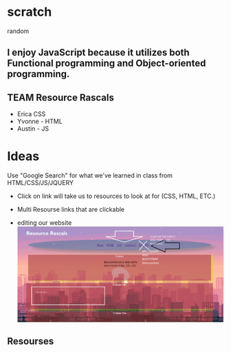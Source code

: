 # scratch
random

## I enjoy JavaScript because it utilizes both Functional programming and Object-oriented programming.


## TEAM Resource Rascals

- Erica CSS  
- Yvonne - HTML
- Austin - JS

# Ideas

Use "Google Search" for what we've learned in class from HTML/CSS/JS/JQUERY

- Click on link will take us to resources to look at for (CSS, HTML, ETC.)
- Multi Resourse links that are clickable

- editing our website ![alt text](image.png)

## Resourses






